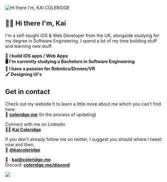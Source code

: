 ![Hi there I'm, KAI COLERIDGE](https://user-images.githubusercontent.com/51129378/155043466-355174b8-1239-446c-9baa-b030f3825fe7.png)

## 👋🏻 Hi there I'm, Kai 
I'm a self-taught iOS & Web Developer from the UK, alongside studying for my degree in Software Engineering. I spend a lot of my time building stuff and learning new stuff.

 📱 <b>I build iOS apps / Web Apps <br> 
 🖥️ I'm currently studying a Bachelors in Software Engineering <br>
 🤖 I have a passion for Robotics/Drones/VR <br>
 🖌️ Designing UI's <br>
 </b>
## Get in contact
Check out my website It to learn a little more about me which you can't find here.\
🔗 [**coleridge.me**](https://coleridge.me) (In the process of updating) 

Connect with me on Linkedin  \
👨‍💻 [**Kai Coleridge**](https://www.linkedin.com/in/kaicoleridge/) 

If you don't already follow me on twitter, I suggest you should where I tweet now and then. \
🐤 [**@kaicoleridge**](https://twitter.com/kaicoleridge) 

📧 : [**kai@coleridge.me**](mailto:kai@coleridge.me) \
Discord: [**coleridge.me/discord**](https://coleridge.me/discord) 




![](https://komarev.com/ghpvc/?username=kaicoleridge&color=blueviolet)
